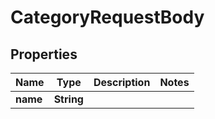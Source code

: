 

# CategoryRequestBody


## Properties

| Name | Type | Description | Notes |
|------------ | ------------- | ------------- | -------------|
|**name** | **String** |  |  |



